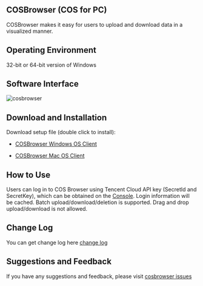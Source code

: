 ## COSBrowser (COS for PC)

COSBrowser makes it easy for users to upload and download data in a visualized manner.

## Operating Environment

32-bit or 64-bit version of Windows

## Software Interface
![cosbrowser](https://mc.qcloudimg.com/static/img/8016e3fb792856f8e28b9a35877d1767/image.png)
## Download and Installation

Download setup file (double click to install):

- [COSBrowser Windows OS Client](https://cos5.cloud.tencent.com/cosbrowser/releases/cosbrowser-setup-latest.exe)

- [COSBrowser Mac OS Client](https://cos5.cloud.tencent.com/cosbrowser/releases/cosbrowser-latest.dmg)


## How to Use

Users can log in to COS Browser using Tencent Cloud API key (SecretId and SecretKey), which can be obtained on the [Console](https://console.cloud.tencent.com/cam/capi). Login information will be cached.
Batch upload/download/deletion is supported. Drag and drop upload/download is not allowed.

## Change Log

You can get change log here [change log](https://github.com/tencentyun/cosbrowser/blob/master/changelog.md)

## Suggestions and Feedback

If you have any suggestions and feedback, please visit [cosbrowser issues](https://github.com/tencentyun/cosbrowser/issues)
